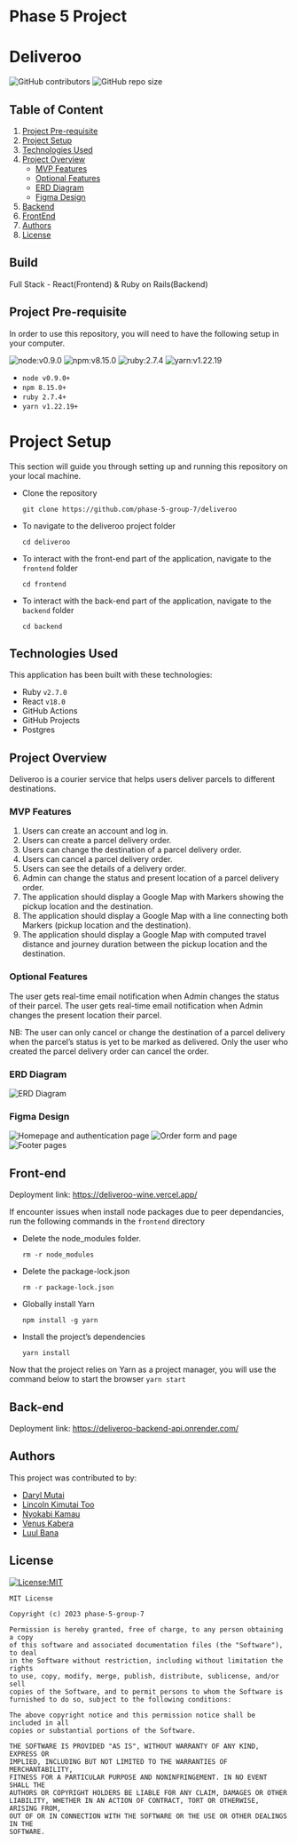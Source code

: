 # Phase 5 Project
# Deliveroo
![GitHub contributors](https://img.shields.io/github.com/phase-5-group-7/deliveroo/contributors?color=green)
![GitHub repo size](https://img.shields.io/github/repo-size/phase-5-group-7/deliveroo?color=violet)


## Table of Content
1. [Project Pre-requisite](#project-pre-requisite)
2. [Project Setup](#project-setup)
3. [Technologies Used](#technologies-used)
4. [Project Overview](#project-overview)
    - [MVP Features](#mvp-features)
    - [Optional Features](#optional-features)
    - [ERD Diagram](#erd-diagram)
    - [Figma Design](#figma-design)
5. [Backend](#back-end)
6. [FrontEnd](#front-end)
7. [Authors](#author)
8. [License](#license)

## Build
Full Stack - React(Frontend) & Ruby on Rails(Backend)


## Project Pre-requisite
In order to use this repository, you will need to have the following setup in your computer.

![node:v0.9.0](https://img.shields.io/badge/node-v0.9.0-blue.svg)
![npm:v8.15.0](https://img.shields.io/badge/npm-v8.15.0-blueviolet.svg)
![ruby:2.7.4](https://img.shields.io/badge/ruby-2.7.4-yellow.svg)
![yarn:v1.22.19](https://img.shields.io/badge/yarn-v1.22.19-important.svg)

* `node v0.9.0+`
* `npm 8.15.0+`
* `ruby 2.7.4+`
* `yarn v1.22.19+`

# Project Setup
This section will guide you through setting up and running this repository on your local machine.

* Clone the repository
    ```
    git clone https://github.com/phase-5-group-7/deliveroo
    ```
* To navigate to the deliveroo project folder
    ```
    cd deliveroo
    ```
* To interact with the front-end part of the application, navigate to the `frontend` folder
    ```
    cd frontend
    ```
* To interact with the back-end part of the application, navigate to the `backend` folder
    ```
    cd backend
    ```
## Technologies Used
This application has been built with these technologies:
* Ruby `v2.7.0` 
* React `v18.0`
* GitHub Actions
* GitHub Projects
* Postgres


## Project Overview
Deliveroo is a courier service that helps users deliver parcels to different destinations. 


### MVP Features
1. Users can create an account and log in.
2. Users can create a parcel delivery order.
3. Users can change the destination of a parcel delivery order.
4. Users can cancel a parcel delivery order.
5. Users can see the details of a delivery order.
6. Admin can change the status and present location of a parcel delivery order.
7. The application should display a Google Map with Markers showing the pickup location and the destination.
8. The application should display a Google Map with a line connecting both Markers (pickup location and the destination).
9. The application should display a Google Map with computed travel distance and journey duration between the pickup location and the destination.


### Optional Features
The user gets real-time email notification when Admin changes the status of their parcel.
The user gets real-time email notification when Admin changes the present location their parcel.

NB:
The user can only cancel or change the destination of a parcel delivery when the parcel’s status is yet to be marked as delivered.
Only the user who created the parcel delivery order can cancel the order.


### ERD Diagram
![ERD Diagram](images/ERD.png)


### Figma Design
![Homepage and authentication page](images/image-1.png)
![Order form and page](images/image-2.png)
![Footer pages](images/image-3.png)


## Front-end 
Deployment link: https://deliveroo-wine.vercel.app/

If encounter issues when install node packages due to peer dependancies, run the following commands in the `frontend` directory

* Delete the node_modules folder.
    ```
    rm -r node_modules
    ```
* Delete the package-lock.json
    ```
    rm -r package-lock.json
    ```
* Globally install Yarn
    ```
    npm install -g yarn
    ```
* Install the project’s dependencies
    ```
    yarn install
    ```
Now that the project relies on Yarn as a project manager, you will use the command below to start the browser
    ```
    yarn start
    ```

## Back-end
Deployment link: https://deliveroo-backend-api.onrender.com/


## Authors
This project was contributed to by:
* [Daryl Mutai](https://github.com/Darylcosm0)
* [Lincoln Kimutai Too](https://github.com/LincKim)
* [Nyokabi Kamau](https://github.com/NyokabiKamau/)
* [Venus Kabera](https://github.com/venus714)
* [Luul Bana](https://github.com/LULAZ7)


## License
[![License:MIT](https://img.shields.io/badge/License-MIT-yellow.svg)](https://opensource.org/licenses/MIT)
```
MIT License

Copyright (c) 2023 phase-5-group-7

Permission is hereby granted, free of charge, to any person obtaining a copy
of this software and associated documentation files (the "Software"), to deal
in the Software without restriction, including without limitation the rights
to use, copy, modify, merge, publish, distribute, sublicense, and/or sell
copies of the Software, and to permit persons to whom the Software is
furnished to do so, subject to the following conditions:

The above copyright notice and this permission notice shall be included in all
copies or substantial portions of the Software.

THE SOFTWARE IS PROVIDED "AS IS", WITHOUT WARRANTY OF ANY KIND, EXPRESS OR
IMPLIED, INCLUDING BUT NOT LIMITED TO THE WARRANTIES OF MERCHANTABILITY,
FITNESS FOR A PARTICULAR PURPOSE AND NONINFRINGEMENT. IN NO EVENT SHALL THE
AUTHORS OR COPYRIGHT HOLDERS BE LIABLE FOR ANY CLAIM, DAMAGES OR OTHER
LIABILITY, WHETHER IN AN ACTION OF CONTRACT, TORT OR OTHERWISE, ARISING FROM,
OUT OF OR IN CONNECTION WITH THE SOFTWARE OR THE USE OR OTHER DEALINGS IN THE
SOFTWARE.
```

